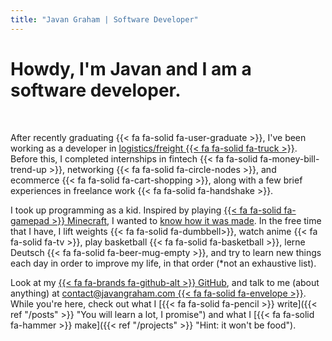 ```yaml
---
title: "Javan Graham | Software Developer"
---
```

# Howdy, I'm **Javan** and I am a <br> **software developer**. 
<br>

After recently graduating {{< fa fa-solid fa-user-graduate >}}, I've been working as a developer in [logistics/freight {{< fa fa-solid fa-truck >}}](https://news.shopify.com/oh-ship-shopify-to-acquire-deliverr-for-21b-building-the-future-of-global-logistics-for-independent-brands#). Before this, I completed internships in fintech {{< fa fa-solid fa-money-bill-trend-up >}}, networking {{< fa fa-solid fa-circle-nodes >}}, and ecommerce {{< fa fa-solid fa-cart-shopping >}}, along with a few brief experiences in freelance work {{< fa fa-solid fa-handshake >}}.

I took up programming as a kid. Inspired by playing [{{< fa fa-solid fa-gamepad >}} Minecraft](https://www.minecraft.net/en-us "You know what this is"), I wanted to [know how it was made](https://www.youtube.com/watch?v=BES9EKK4Aw4 "YouTube video of the creator playing around in debug mode"). In the free time that I have, I lift weights {{< fa fa-solid fa-dumbbell>}}, watch anime {{< fa fa-solid fa-tv >}}, play basketball {{< fa fa-solid fa-basketball >}}, lerne Deutsch {{< fa fa-solid fa-beer-mug-empty >}}, and try to learn new things each day in order to improve my life, in that order (*not an exhaustive list). 

Look at my [{{< fa fa-brands fa-github-alt >}} GitHub](https://github.com/javanag), and talk to me (about anything) at [contact@javangraham.com {{< fa fa-solid fa-envelope >}}](mailto:contact@javangraham.com?subject=Howdy!&body=Hi%20Javan%2C%20your%20home%20page%20was%20so%20inspirational%20that%20I%20just%20had%20to%20reach%20out.). While you're here, check out what I [{{< fa fa-solid fa-pencil >}} write]({{< ref "/posts" >}} "You will learn a lot, I promise") and what I [{{< fa fa-solid fa-hammer >}} make]({{< ref "/projects" >}} "Hint: it won't be food").
